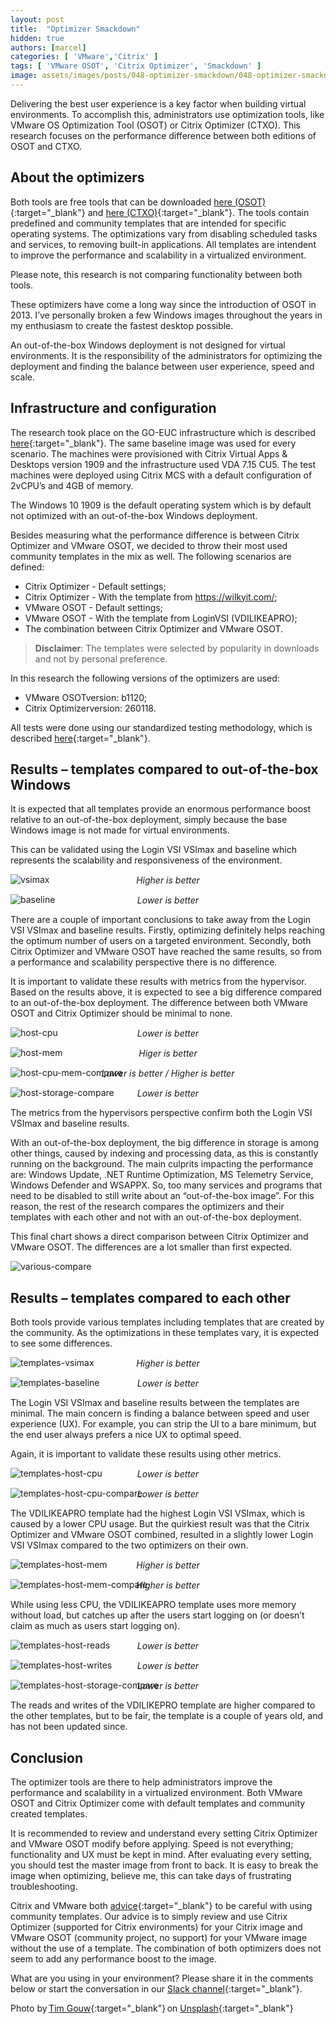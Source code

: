 ```yaml
---
layout: post
title:  "Optimizer Smackdown"
hidden: true
authors: [marcel]
categories: [ 'VMware','Citrix' ]
tags: [ 'VMware OSOT', 'Citrix Optimizer', 'Smackdown' ]
image: assets/images/posts/048-optimizer-smackdown/048-optimizer-smackdown-feature-image.png
---
```

Delivering the best user experience is a key factor when building virtual environments. To accomplish this, administrators use optimization tools, like VMware OS Optimization Tool (OSOT) or Citrix Optimizer (CTXO). This research focuses on the performance difference between both editions of OSOT and CTXO. 

## About the optimizers
Both tools are free tools that can be downloaded [here (OSOT)](https://flings.vmware.com/vmware-os-optimization-tool){:target="_blank"} and [here (CTXO)](https://support.citrix.com/article/CTX224676){:target="_blank"}. The tools contain predefined and community templates that are intended for specific operating systems. The optimizations vary from disabling scheduled tasks and services, to removing built-in applications. All templates are intendent to improve the performance and scalability in a virtualized environment. 

Please note, this research is not comparing functionality between both tools. 

These optimizers have come a long way since the introduction of OSOT in 2013. I’ve personally broken a few Windows images throughout the years in my enthusiasm to create the fastest desktop possible.  

An out-of-the-box Windows deployment is not designed for virtual environments. It is the responsibility of the administrators for optimizing the deployment and finding the balance between user experience, speed and scale.  

## Infrastructure and configuration 
The research took place on the GO-EUC infrastructure which is described [here]({{site.baseurl}}/architecture-and-hardware-setup-overview-2018){:target="_blank"}. The same baseline image was used for every scenario. The machines were provisioned with Citrix Virtual Apps & Desktops version 1909 and the infrastructure used VDA 7.15 CU5. The test machines were deployed using Citrix MCS with a default configuration of 2vCPU’s and 4GB of memory. 

The Windows 10 1909 is the default operating system which is by default not optimized with an out-of-the-box Windows deployment.  

Besides measuring what the performance difference is between Citrix Optimizer and VMware OSOT, we decided to throw their most used community templates in the mix as well. The following scenarios are defined: 

  * Citrix Optimizer - Default settings; 
  * Citrix Optimizer - With the template from https://wilkyit.com/; 
  * VMware OSOT - Default settings; 
  * VMware OSOT - With the template from LoginVSI (VDILIKEAPRO); 
  * The combination between Citrix Optimizer and VMware OSOT. 

> <b>Disclaimer</b>: The templates were selected by popularity in downloads and not by personal preference. 

In this research the following versions of the optimizers are used: 

  * VMware OSOTversion: b1120; 
  * Citrix Optimizerversion: 260118. 

All tests were done using our standardized testing methodology, which is described [here]({{site.baseurl}}/insight-in-the-testing-methodology){:target="_blank"}. 

## Results – templates compared to out-of-the-box Windows 
It is expected that all templates provide an enormous performance boost relative to an out-of-the-box deployment, simply because the base Windows image is not made for virtual environments. 

This can be validated using the Login VSI VSImax and baseline which represents the scalability and responsiveness of the environment. 

 ![vsimax]({{site.baseurl}}/assets/images/posts/048-optimizer-smackdown/048-optimizer-smackdown-vsimax.png)
<p align="center" style="margin-top: -30px;" >
  <i>Higher is better</i>
</p>

 ![baseline]({{site.baseurl}}/assets/images/posts/048-optimizer-smackdown/048-optimizer-smackdown-baseline.png)
<p align="center" style="margin-top: -30px;" >
  <i>Lower is better</i>
</p>

There are a couple of important conclusions to take away from the Login VSI VSImax and baseline results. Firstly, optimizing definitely helps reaching the optimum number of users on a targeted environment. Secondly, both Citrix Optimizer and VMware OSOT have reached the same results, so from a performance and scalability perspective there is no difference. 

It is important to validate these results with metrics from the hypervisor. Based on the results above, it is expected to see a big difference compared to an out-of-the-box deployment. The difference between both VMware OSOT and Citrix Optimizer should be minimal to none. 

![host-cpu]({{site.baseurl}}/assets/images/posts/048-optimizer-smackdown/048-optimizer-smackdown-host-cpu.png)
<p align="center" style="margin-top: -30px;" >
  <i>Lower is better</i>
</p>

![host-mem]({{site.baseurl}}/assets/images/posts/048-optimizer-smackdown/048-optimizer-smackdown-host-mem.png)
<p align="center" style="margin-top: -30px;" >
  <i>Higer is better</i>
</p>

![host-cpu-mem-compare]({{site.baseurl}}/assets/images/posts/048-optimizer-smackdown/048-optimizer-smackdown-host-cpu-mem-compare.png)
<p align="center" style="margin-top: -30px;" >
  <i>Lower is better / Higher is better </i>
</p>

![host-storage-compare]({{site.baseurl}}/assets/images/posts/048-optimizer-smackdown/048-optimizer-smackdown-host-storage-compare.png)
<p align="center" style="margin-top: -30px;" >
  <i>Lower is better</i>
</p>

The metrics from the hypervisors perspective confirm both the Login VSI VSImax and baseline results.  

With an out-of-the-box deployment, the big difference in storage is among other things, caused by indexing and processing data, as this is constantly running on the background. The main culprits impacting the performance are: Windows Update, .NET Runtime Optimization, MS Telemetry Service, Windows Defender and WSAPPX. So, too many services and programs that need to be disabled to still write about an “out-of-the-box image”. For this reason, the rest of the research compares the optimizers and their templates with each other and not with an out-of-the-box deployment. 

This final chart shows a direct comparison between Citrix Optimizer and VMware OSOT. The differences are a lot smaller than first expected. 

![various-compare]({{site.baseurl}}/assets/images/posts/048-optimizer-smackdown/048-optimizer-smackdown-various-compare.png)

## Results – templates compared to each other 
Both tools provide various templates including templates that are created by the community. As the optimizations in these templates vary, it is expected to see some differences. 

![templates-vsimax]({{site.baseurl}}/assets/images/posts/048-optimizer-smackdown/048-optimizer-smackdown-templates-vsimax.png)
<p align="center" style="margin-top: -30px;" >
  <i>Higher is better</i>
</p>

![templates-baseline]({{site.baseurl}}/assets/images/posts/048-optimizer-smackdown/048-optimizer-smackdown-templates-baseline.png)
<p align="center" style="margin-top: -30px;" >
  <i>Lower is better</i>
</p>

The Login VSI VSImax and baseline results between the templates are minimal. The main concern is finding a balance between speed and user experience (UX). For example, you can strip the UI to a bare minimum, but the end user always prefers a nice UX to optimal speed.  

Again, it is important to validate these results using other metrics. 

![templates-host-cpu]({{site.baseurl}}/assets/images/posts/048-optimizer-smackdown/048-optimizer-smackdown-templates-host-cpu.png)
<p align="center" style="margin-top: -30px;" >
  <i>Lower is better</i>
</p>

![templates-host-cpu-compare]({{site.baseurl}}/assets/images/posts/048-optimizer-smackdown/048-optimizer-smackdown-templates-host-cpu-compare.png)
<p align="center" style="margin-top: -30px;" >
  <i>Lower is better</i>
</p>

The VDILIKEAPRO template had the highest Login VSI VSImax, which is caused by a lower CPU usage. But the quirkiest result was that the Citrix Optimizer and VMware OSOT combined, resulted in a slightly lower Login VSI VSImax compared to the two optimizers on their own.  

![templates-host-mem]({{site.baseurl}}/assets/images/posts/048-optimizer-smackdown/048-optimizer-smackdown-templates-host-mem.png)
<p align="center" style="margin-top: -30px;" >
  <i>Higher is better</i>
</p>

![templates-host-mem-compare]({{site.baseurl}}/assets/images/posts/048-optimizer-smackdown/048-optimizer-smackdown-templates-host-mem-compare.png)
<p align="center" style="margin-top: -30px;" >
  <i>Higher is better</i>
</p>

While using less CPU, the VDILIKEAPRO template uses more memory without load, but catches up after the users start logging on (or doesn’t claim as much as users start logging on). 

![templates-host-reads]({{site.baseurl}}/assets/images/posts/048-optimizer-smackdown/048-optimizer-smackdown-templates-host-reads.png)
<p align="center" style="margin-top: -30px;" >
  <i>Lower is better</i>
</p>

![templates-host-writes]({{site.baseurl}}/assets/images/posts/048-optimizer-smackdown/048-optimizer-smackdown-templates-host-writes.png)
<p align="center" style="margin-top: -30px;" >
  <i>Lower is better</i>
</p>

![templates-host-storage-compare]({{site.baseurl}}/assets/images/posts/048-optimizer-smackdown/048-optimizer-smackdown-templates-host-storage-compare.png)
<p align="center" style="margin-top: -30px;" >
  <i>Lower is better</i>
</p>

The reads and writes of the VDILIKEPRO template are higher compared to the other templates, but to be fair, the template is a couple of years old, and has not been updated since. 

## Conclusion
The optimizer tools are there to help administrators improve the performance and scalability in a virtualized environment. Both VMware OSOT and Citrix Optimizer come with default templates and community created templates. 

It is recommended to review and understand every setting Citrix Optimizer and VMware OSOT modify before applying. Speed is not everything; functionality and UX must be kept in mind. After evaluating every setting, you should test the master image from front to back. It is easy to break the image when optimizing, believe me, this can take days of frustrating troubleshooting. 

Citrix and VMware both [advice](https://communities.vmware.com/thread/616245){:target="_blank"} to be careful with using community templates. Our advice is to simply review and use Citrix Optimizer (supported for Citrix environments) for your Citrix image and VMware OSOT (community project, no support) for your VMware image without the use of a template. The combination of both optimizers does not seem to add any performance boost to the image. 

What are you using in your environment? Please share it in the comments below or start the conversation in our [Slack channel](https://{{site.title}}.slack.com){:target="_blank"}. 

Photo by [Tim Gouw](https://unsplash.com/@punttim?utm_source=unsplash&utm_medium=referral&utm_content=creditCopyText){:target="_blank"} on [Unsplash](https://unsplash.com/s/photos/sprint?utm_source=unsplash&utm_medium=referral&utm_content=creditCopyText){:target="_blank"}